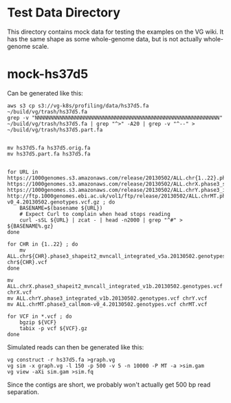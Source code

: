 # Test Data Directory
This directory contains mock data for testing the examples on the VG wiki.
It has the same shape as some whole-genome data, but is not actually whole-genome scale.

# mock-hs37d5

Can be generated like this:

        
    aws s3 cp s3://vg-k8s/profiling/data/hs37d5.fa ~/build/vg/trash/hs37d5.fa
    grep -v "NNNNNNNNNNNNNNNNNNNNNNNNNNNNNNNNNNNNNNNNNNNNNNNNNNNNNNNNNNNN" ~/build/vg/trash/hs37d5.fa | grep "^>" -A20 | grep -v "^--" > ~/build/vg/trash/hs37d5.part.fa
   
   
    mv hs37d5.fa hs37d5.orig.fa
    mv hs37d5.part.fa hs37d5.fa
    

    for URL in  https://1000genomes.s3.amazonaws.com/release/20130502/ALL.chr{1..22}.phase3_shapeit2_mvncall_integrated_v5a.20130502.genotypes.vcf.gz https://1000genomes.s3.amazonaws.com/release/20130502/ALL.chrX.phase3_shapeit2_mvncall_integrated_v1b.20130502.genotypes.vcf.gz https://1000genomes.s3.amazonaws.com/release/20130502/ALL.chrY.phase3_integrated_v1b.20130502.genotypes.vcf.gz http://ftp.1000genomes.ebi.ac.uk/vol1/ftp/release/20130502/ALL.chrMT.phase3_callmom-v0_4.20130502.genotypes.vcf.gz ; do
        BASENAME=$(basename ${URL})
        # Expect Curl to complain when head stops reading
        curl -sSL ${URL} | zcat - | head -n2000 | grep "^#" > ${BASENAME%.gz}
    done
    
    for CHR in {1..22} ; do
        mv ALL.chr${CHR}.phase3_shapeit2_mvncall_integrated_v5a.20130502.genotypes.vcf chr${CHR}.vcf
    done
    
    mv ALL.chrX.phase3_shapeit2_mvncall_integrated_v1b.20130502.genotypes.vcf chrX.vcf
    mv ALL.chrY.phase3_integrated_v1b.20130502.genotypes.vcf chrY.vcf
    mv ALL.chrMT.phase3_callmom-v0_4.20130502.genotypes.vcf chrMT.vcf
                  
    for VCF in *.vcf ; do
        bgzip ${VCF}
        tabix -p vcf ${VCF}.gz
    done
    
Simulated reads can then be generated like this:

    vg construct -r hs37d5.fa >graph.vg
    vg sim -x graph.vg -l 150 -p 500 -v 5 -n 10000 -P MT -a >sim.gam
    vg view -aXi sim.gam >sim.fq
    
Since the contigs are short, we probably won't actually get 500 bp read separation.
